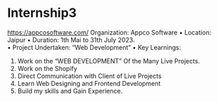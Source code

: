 # Internship3
https://appcosoftware.com/
Organization: Appco Software 
•	Location: Jaipur
•	Duration: 1th Mai to 31th July 2023.	
•	Project Undertaken: “Web Development”
•	Key Learnings: 
1.	Work on the “WEB DEVELOPMENT” Of the Many Live Projects.
2.	Work on the Shopify
3.	Direct Communication with Client of Live Projects
4.	Learn Web Designing and Frontend Development
5.	Build my skills and Gain Experience.
